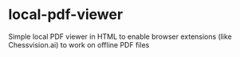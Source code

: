 # local-pdf-viewer
Simple local PDF viewer in HTML to enable browser extensions (like Chessvision.ai) to work on offline PDF files
